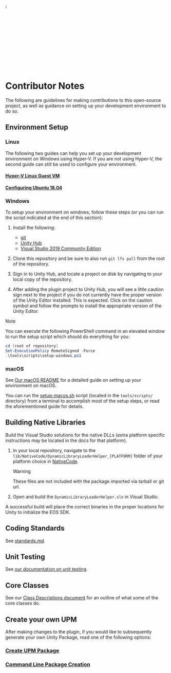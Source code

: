 <a href="/README.md"><img src="/com.playeveryware.eos/Documentation~/images/PlayEveryWareLogo.gif" alt="Readme" width="5%"/></a>

# Contributor Notes

The following are guidelines for making contributions to this open-source project, as well as guidance on setting up your development environment to do so.

## Environment Setup

### Linux

The following two guides can help you set up your development environment on Windows using Hyper-V. If you are not using Hyper-V, the second guide can still be used to configure your environment.

  #### [Hyper-V Linux Guest VM](/com.playeveryware.eos/Documentation~/dev_env/HyperV_Linux_Guest_VM.md)
  #### [Configuring Ubuntu 18.04](/com.playeveryware.eos/Documentation~/dev_env/Ubuntu_Development_Environment.md)

### Windows

To setup your environment on windows, follow these steps (or you can run the script indicated at the end of this section):

1. Install the following:
    - [git](https://git-scm.com/downloads)
    - [Unity Hub](https://unity.com/download)
    - [Visual Studio 2019 Community Edition](https://visualstudio.microsoft.com/vs/older-downloads/)

2. Clone this repository and be sure to also run `git lfs pull` from the root of the repository.

3. Sign in to Unity Hub, and locate a project on disk by navigating to your local copy of the repository.

4. After adding the plugin project to Unity Hub, you will see a little caution sign next to the project if you do not currently have the proper version of the Unity Editor installed. This is expected. Click on the caution symbol and follow the prompts to install the appropriate version of the Unity Editor.

> [!NOTE]
> You can execute the following PowerShell command in an elevated window to run the setup script which should do everything for you:
> ```powershell
> cd [root of repository]
> Set-ExecutionPolicy RemoteSigned -Force
> .\tools\scripts\setup-windows.ps1
> ```

### macOS

See [Our macOS README](/com.playeveryware.eos/Documentation~/macOS/README_macOS.md) for a detailed guide on setting up your environment on macOS.

You can run the [setup-macos.sh](/tools/scripts/setup-macos.sh) script (located in the `tools/scripts/` directory) from a terminal to accomplish most of the setup steps, or read the aforementioned guide for details.

## Building Native Libraries

 Build the Visual Studio solutions for the native DLLs (extra platform specific instructions may be located in the docs for that platform).

1. In your local repository, navigate to the `lib/NativeCode/DynamicLibraryLoaderHelper_[PLATFORM]` folder of your platform choice in [NativeCode](/lib/NativeCode).

   > [!WARNING]
   > These files are not included with the package imported via tarball or git url.

2. Open and build the `DynamicLibraryLoaderHelper.sln` in Visual Studio.

A successful build will place the correct binaries in the proper locations for Unity to initialize the EOS SDK.

## Coding Standards

See [standards.md](/com.playeveryware.eos/Documentation~/standards.md).

## Unit Testing

See [our documentation on unit testing](/com.playeveryware.eos/Documentation~/unit-testing.md).

## Core Classes

See our [Class Descriptions document](/com.playeveryware.eos/Documentation~/class_description.md) for an outline of what some of the core classes do.

## Create your own UPM

After making changes to the plugin, if you would like to subsequently generate your own Unity Package, read one of the following options:

### [Create UPM Package](/com.playeveryware.eos/Documentation~/creating_the_upm_package.md)
### [Command Line Package Creation](/com.playeveryware.eos/Documentation~/command_line_export.md)
